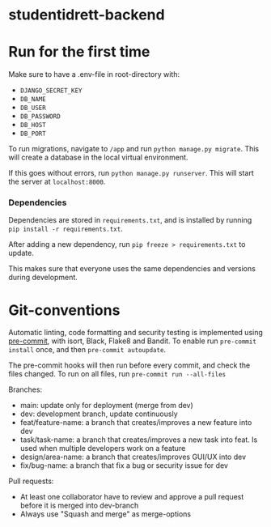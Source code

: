 # studentidrett-backend

# Run for the first time

Make sure to have a .env-file in root-directory with:
* `DJANGO_SECRET_KEY`
* `DB_NAME`
* `DB_USER`
* `DB_PASSWORD`
* `DB_HOST`
* `DB_PORT`

To run migrations, navigate to `/app` and run `python manage.py migrate`. This will create a database in the local virtual environment.

If this goes without errors, run `python manage.py runserver`. This will start the server at `localhost:8000`.

### Dependencies

Dependencies are stored in `requirements.txt`, and is installed by running `pip install -r requirements.txt`.

After adding a new dependency, run `pip freeze > requirements.txt` to update.

This makes sure that everyone uses the same dependencies and versions during development.

# Git-conventions

Automatic linting, code formatting and security testing is implemented using
[pre-commit](https://pre-commit.com/), with isort, Black, Flake8 and Bandit.
To enable run `pre-commit install` once, and then `pre-commit autoupdate`.

The pre-commit hooks will then run before every commit, and check the files changed.
To run on all files, run `pre-commit run --all-files`

Branches:

- main: update only for deployment (merge from dev)
- dev: development branch, update continuously
- feat/feature-name: a branch that creates/improves a new feature into dev
- task/task-name: a branch that creates/improves a new task into feat. Is used when multiple developers work on a feature
- design/area-name: a branch that creates/improves GUI/UX into dev
- fix/bug-name: a branch that fix a bug or security issue for dev

Pull requests:

- At least one collaborator have to review and approve a pull request before it is merged into dev-branch
- Always use "Squash and merge" as merge-options